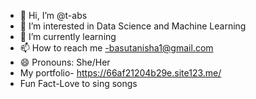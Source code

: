- 👋 Hi, I’m @t-abs
- 👀 I’m interested in Data Science and Machine Learning
- 🌱 I’m currently learning 
- 📫 How to reach me -basutanisha1@gmail.com
- 😄 Pronouns: She/Her
- My portfolio- https://66af21204b29e.site123.me/
- Fun Fact-Love to sing songs

<!---
t-abs/t-abs is a ✨ special ✨ repository because its `README.md` (this file) appears on your GitHub profile.
You can click the Preview link to take a look at your changes.
--->
